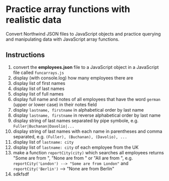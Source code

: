 # Practice array functions with realistic data

Convert Northwind JSON files to JavaScript objects and practice querying and manipulating data with JavaScript array functions.

## Instructions

1. convert the **employees.json** file to a JavaScript object in a JavaScript file called `funcarrays.js`
2. display (with console.log) how many employees there are
3. display list of first names
4. display list of last names
5. display list of full names
6. display full name and notes of all employees that have the word `german` (upper or lower case) in their notes field
7. display `lastname, firstname` in alphabetical order by last name
7. display `lastname, firstname` in reverse alphabetical order by last name
8. display string of last names separated by pipe symbole, e.g. `Fuller|Buchanan|Davolio|...`
9. display string of last names with each name in parentheses and comma separated, e.g. `(Fuller), (Buchanan), (Davolio), ...`
10. display list of `lastname: city`
10. display list of `lastname: city` of each employee from the UK
11. make a function `reportCity(city)` which searches all employees returns "Some are from <city>", "None are from <city>" or "All are from <city>", e.g. `reportCity('London') --> "Some are from London"` and `reportCity('Berlin')` --> "None are from Berlin"
12. sdkfsdf

